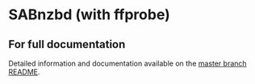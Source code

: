 # SABnzbd (with ffprobe)

## For full documentation

Detailed information and documentation available on the [master branch README](https://github.com/engels74/sabnzbd/tree/master).
